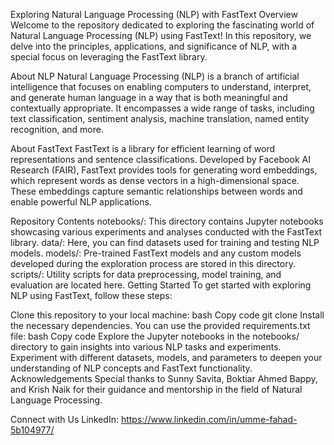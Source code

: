 Exploring Natural Language Processing (NLP) with FastText
Overview
Welcome to the repository dedicated to exploring the fascinating world of Natural Language Processing (NLP) using FastText! In this repository, we delve into the principles, applications, and significance of NLP, with a special focus on leveraging the FastText library.

About NLP
Natural Language Processing (NLP) is a branch of artificial intelligence that focuses on enabling computers to understand, interpret, and generate human language in a way that is both meaningful and contextually appropriate. It encompasses a wide range of tasks, including text classification, sentiment analysis, machine translation, named entity recognition, and more.

About FastText
FastText is a library for efficient learning of word representations and sentence classifications. Developed by Facebook AI Research (FAIR), FastText provides tools for generating word embeddings, which represent words as dense vectors in a high-dimensional space. These embeddings capture semantic relationships between words and enable powerful NLP applications.

Repository Contents
notebooks/: This directory contains Jupyter notebooks showcasing various experiments and analyses conducted with the FastText library.
data/: Here, you can find datasets used for training and testing NLP models.
models/: Pre-trained FastText models and any custom models developed during the exploration process are stored in this directory.
scripts/: Utility scripts for data preprocessing, model training, and evaluation are located here.
Getting Started
To get started with exploring NLP using FastText, follow these steps:

Clone this repository to your local machine:
bash
Copy code
git clone 
Install the necessary dependencies. You can use the provided requirements.txt file:
bash
Copy code
Explore the Jupyter notebooks in the notebooks/ directory to gain insights into various NLP tasks and experiments.
Experiment with different datasets, models, and parameters to deepen your understanding of NLP concepts and FastText functionality.
Acknowledgements
Special thanks to Sunny Savita, Boktiar Ahmed Bappy, and Krish Naik for their guidance and mentorship in the field of Natural Language Processing.

Connect with Us
LinkedIn: https://www.linkedin.com/in/umme-fahad-5b104977/
